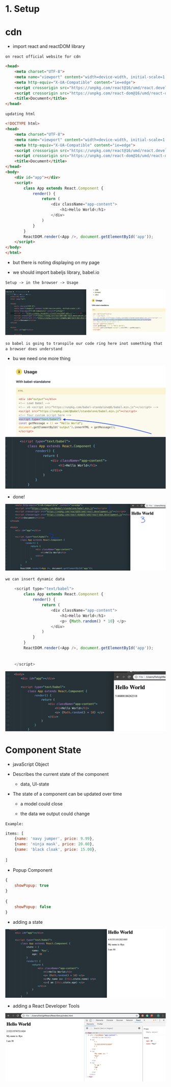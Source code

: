 # 1. Setup

# cdn

- import react and reactDOM library

`on react official website for cdn`

```html
<head>
    <meta charset="UTF-8">
    <meta name="viewport" content="width=device-width, initial-scale=1.0">
    <meta http-equiv="X-UA-Compatible" content="ie=edge">
    <script crossorigin src="https://unpkg.com/react@16/umd/react.development.js"></script>
    <script crossorigin src="https://unpkg.com/react-dom@16/umd/react-dom.development.js"></script>
    <title>Document</title>
</head>
```

`updating html`

```html
<!DOCTYPE html>
<head>
    <meta charset="UTF-8">
    <meta name="viewport" content="width=device-width, initial-scale=1.0">
    <meta http-equiv="X-UA-Compatible" content="ie=edge">
    <script crossorigin src="https://unpkg.com/react@16/umd/react.development.js"></script>
    <script crossorigin src="https://unpkg.com/react-dom@16/umd/react-dom.development.js"></script>
    <title>Document</title>
</head>
<body>
    <div id="app"></div>
    <script>
        class App extends React.Component {
            render() {
                return (
                    <div className="app-content">
                        <h1>Hello World</h1>
                    </div>
                )
            }
        }
        ReactDOM.render(<App />, document.getElementById('app'));
    </script>
</body>
</html>
```

- but there is noting displaying on my page

- we should import babeljs library, babel.io

`Setup -> in the browser -> Usage`

![](img/1.png)

`so babel is going to transpile our code ring here inot something that a browser does understand`

- bu we need one more thing

![](img/2.png)
![](img/3.png)



- done!

![](img/4.png)

`we can insert dynamic data `

```js
    <script type="text/babel">
        class App extends React.Component {
            render() {
                return (
                    <div className="app-content">
                        <h1>Hello World</h1>
                        <p> {Math.random() * 10} </p>
                    </div>
                )
            }
        }
        ReactDOM.render(<App />, document.getElementById('app'));


    </script>
```

![](img/5.png)





# Component State

- javaScript Object

- Describes the current state of the component

    - data, UI-state

- The state of a component can be updated over time

    - a model could close

    - the data we output could change

`Example:`

```js
items: [
    {name: 'navy jumper', price: 9.99},
    {name: 'ninja mask', price: 20.00},
    {name: 'black cloak', price: 15.00},

]
```

- Popup Component

```js
{
    showPopup: true
}

{
    showPopup: false
}
```

- adding a state

![](img/6.png)


- adding a React Developer Tools

![](img/7.png)



